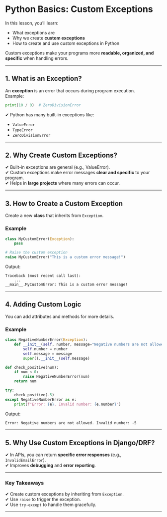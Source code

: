 # Python Basics: Custom Exceptions

In this lesson, you’ll learn:

- What exceptions are
- Why we create **custom exceptions**
- How to create and use custom exceptions in Python

Custom exceptions make your programs more **readable, organized, and specific** when handling errors.

---

## 1. What is an Exception?

An **exception** is an error that occurs during program execution.  
Example:

```python
print(10 / 0)  # ZeroDivisionError
```

✔ Python has many built-in exceptions like:

- `ValueError`
- `TypeError`
- `ZeroDivisionError`

---

## 2. Why Create Custom Exceptions?

✔ Built-in exceptions are general (e.g., ValueError).  
✔ Custom exceptions make error messages **clear and specific** to your program.  
✔ Helps in **large projects** where many errors can occur.

---

## 3. How to Create a Custom Exception

Create a new **class** that inherits from `Exception`.

### **Example**

```python
class MyCustomError(Exception):
    pass

# Raise the custom exception
raise MyCustomError("This is a custom error message!")
```

Output:

```
Traceback (most recent call last):
    ...
__main__.MyCustomError: This is a custom error message!
```

---

## 4. Adding Custom Logic

You can add attributes and methods for more details.

### **Example**

```python
class NegativeNumberError(Exception):
    def __init__(self, number, message="Negative numbers are not allowed"):
        self.number = number
        self.message = message
        super().__init__(self.message)

def check_positive(num):
    if num < 0:
        raise NegativeNumberError(num)
    return num

try:
    check_positive(-5)
except NegativeNumberError as e:
    print(f"Error: {e}. Invalid number: {e.number}")
```

Output:

```
Error: Negative numbers are not allowed. Invalid number: -5
```

---

## 5. Why Use Custom Exceptions in Django/DRF?

✔ In APIs, you can return **specific error responses** (e.g., `InvalidEmailError`).  
✔ Improves **debugging** and **error reporting**.

---

### Key Takeaways

✔ Create custom exceptions by inheriting from `Exception`.  
✔ Use `raise` to trigger the exception.  
✔ Use `try-except` to handle them gracefully.

---
